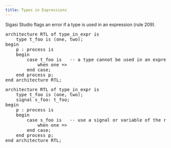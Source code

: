 ```yaml
---
title: Types in Expressions
---
```


Sigasi Studio flags an error if a type is used in an expression (rule 209).

<pre>architecture RTL of type_in_expr is
    type t_foo is (one, two);
begin
    p : process is
    begin
        case <span class="error">t_foo</span> is   -- a type cannot be used in an expression e.g. a case expression
            when one =>
        end case;
    end process p;
end architecture RTL;
</pre>

<pre>architecture RTL of type_in_expr is
    type t_foo is (one, two);
    signal s_foo: t_foo;
begin
    p : process is
    begin
        case <span class="goodcode">s_foo</span> is   -- use a signal or variable of the required type in expressions
            when one =>
        end case;
    end process p;
end architecture RTL;
</pre>

<!-- Not configurable -->
